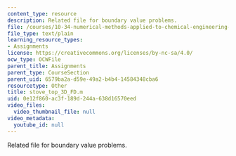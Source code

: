 ```yaml
---
content_type: resource
description: Related file for boundary value problems.
file: /courses/10-34-numerical-methods-applied-to-chemical-engineering-fall-2005/0e12f860ac3f189d244a638d16570eed_stove_top_3D_FD.m
file_type: text/plain
learning_resource_types:
- Assignments
license: https://creativecommons.org/licenses/by-nc-sa/4.0/
ocw_type: OCWFile
parent_title: Assignments
parent_type: CourseSection
parent_uid: 6579ba2a-d59e-49a2-b4b4-14584348cba6
resourcetype: Other
title: stove_top_3D_FD.m
uid: 0e12f860-ac3f-189d-244a-638d16570eed
video_files:
  video_thumbnail_file: null
video_metadata:
  youtube_id: null
---
```

Related file for boundary value problems.